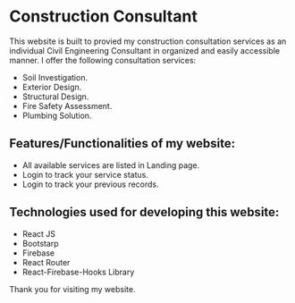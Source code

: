 # Construction Consultant

This website is built to provied my construction consultation services as an individual Civil Engineering Consultant in organized and easily accessible manner. I offer the following consultation services:
* Soil Investigation.
* Exterior Design.
* Structural Design.
* Fire Safety Assessment.
* Plumbing Solution.

## Features/Functionalities of my website:
* All available services are listed in Landing page.
* Login to track your  service status.
* Login to track your previous records.

## Technologies used for developing this website:
* React JS
* Bootstarp
* Firebase
* React Router
* React-Firebase-Hooks Library

Thank you for visiting my website.